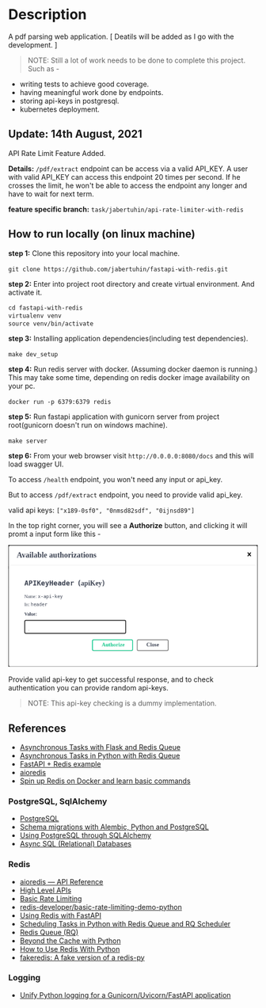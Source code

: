 # Description
A pdf parsing web application. [ Deatils will be added as I go with the development. ]

> NOTE: Still a lot of work needs to be done to complete this project. Such as -
- writing tests to achieve good coverage.
- having meaningful work done by endpoints.
- storing api-keys in postgresql.
- kubernetes deployment.

## Update: 14th August, 2021
API Rate Limit Feature Added.

**Details:** `/pdf/extract` endpoint can be access via a valid API_KEY. A user with valid API_KEY can access this endpoint 20 times per second. If he crosses the limit, he won't be able to access the endpoint any longer and have to wait for next term.

**feature specific branch:** `task/jabertuhin/api-rate-limiter-with-redis`

## How to run locally (on linux machine)

**step 1:** Clone this repository into your local machine.

`git clone https://github.com/jabertuhin/fastapi-with-redis.git`

**step 2:** Enter into project root directory and create virtual environment. And activate it.

```
cd fastapi-with-redis
virtualenv venv
source venv/bin/activate
```

**step 3:** Installing application dependencies(including test dependencies).

`make dev_setup`

**step 4:** Run redis server with docker. (Assuming docker daemon is running.) This may take some time, depending on redis docker image availability on your pc.

`docker run -p 6379:6379 redis`

**step 5:** Run fastapi application with gunicorn server from project root(gunicorn doesn't run on windows machine).

`make server`

**step 6:** From your web browser visit `http://0.0.0.0:8080/docs` and this will load swagger UI.

To access `/health` endpoint, you won't need any input or api_key.

But to access `/pdf/extract` endpoint, you need to provide valid api_key.

valid api keys: `["x189-0sf0", "0nmsd82sdf", "0ijnsd89"]`

In the top right corner, you will see a **Authorize** button, and clicking it will promt a input form like this -

![](authorize-with-apikey.png)

Provide valid api-key to get successful response, and to check authentication you can provide random api-keys. 

> NOTE: This api-key checking is a dummy implementation.



## References
- [Asynchronous Tasks with Flask and Redis Queue](https://testdriven.io/blog/asynchronous-tasks-with-flask-and-redis-queue/)
- [Asynchronous Tasks in Python with Redis Queue](https://www.twilio.com/blog/asynchronous-tasks-in-python-with-redis-queue)
- [FastAPI + Redis example](https://python-dependency-injector.ets-labs.org/examples/fastapi-redis.html)
- [aioredis](https://github.com/aio-libs/aioredis-py)
- [Spin up Redis on Docker and learn basic commands](https://youtu.be/ZkwKyUZWkp4)

### PostgreSQL, SqlAlchemy
- [PostgreSQL](https://www.fullstackpython.com/postgresql.html)
- [Schema migrations with Alembic, Python and PostgreSQL](https://www.compose.com/articles/schema-migrations-with-alembic-python-and-postgresql/)
- [Using PostgreSQL through SQLAlchemy](https://www.compose.com/articles/using-postgresql-through-sqlalchemy/)
- [Async SQL (Relational) Databases](https://fastapi.tiangolo.com/advanced/async-sql-databases/)

### Redis
- [aioredis — API Reference](https://aioredis.readthedocs.io/en/v1.3.0/api_reference.html)
- [High Level APIs](https://aioredis.readthedocs.io/en/latest/api/high-level/)
- [Basic Rate Limiting](https://redislabs.com/redis-best-practices/basic-rate-limiting/)
- [redis-developer/basic-rate-limiting-demo-python](https://github.com/redis-developer/basic-rate-limiting-demo-python)
- [Using Redis with FastAPI](https://developer.redislabs.com/develop/python/fastapi/)
- [Scheduling Tasks in Python with Redis Queue and RQ Scheduler](https://www.twilio.com/blog/scheduling-tasks-in-python-with-redis-queue-and-rq-scheduler)
- [Redis Queue (RQ)](https://www.fullstackpython.com/redis-queue-rq.html)
- [Beyond the Cache with Python](https://redis.com/blog/beyond-the-cache-with-python/)
- [How to Use Redis With Python](https://realpython.com/python-redis/)
- [fakeredis: A fake version of a redis-py](https://github.com/jamesls/fakeredis)


### Logging
- [Unify Python logging for a Gunicorn/Uvicorn/FastAPI application](https://pawamoy.github.io/posts/unify-logging-for-a-gunicorn-uvicorn-app/)